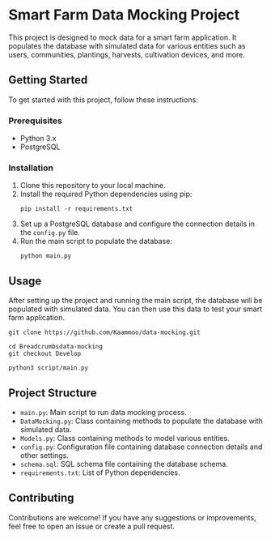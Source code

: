 # Smart Farm Data Mocking Project

This project is designed to mock data for a smart farm application. It populates the database with simulated data for various entities such as users, communities, plantings, harvests, cultivation devices, and more.

## Getting Started

To get started with this project, follow these instructions:

### Prerequisites

- Python 3.x
- PostgreSQL

### Installation

1. Clone this repository to your local machine.
2. Install the required Python dependencies using pip:
    ```
    pip install -r requirements.txt
    ```
3. Set up a PostgreSQL database and configure the connection details in the `config.py` file.
4. Run the main script to populate the database:
    ```
    python main.py
    ```

## Usage

After setting up the project and running the main script, the database will be populated with simulated data. You can then use this data to test your smart farm application.

```
git clone https://github.com/Kaammoo/data-mocking.git
```

```
cd Breadcrumbsdata-mocking
git checkout Develop
```

```
python3 script/main.py
```

## Project Structure

- `main.py`: Main script to run data mocking process.
- `DataMocking.py`: Class containing methods to populate the database with simulated data.
- `Models.py`: Class containing methods to model various entities.
- `config.py`: Configuration file containing database connection details and other settings.
- `schema.sql`: SQL schema file containing the database schema.
- `requirements.txt`: List of Python dependencies.

## Contributing

Contributions are welcome! If you have any suggestions or improvements, feel free to open an issue or create a pull request.

